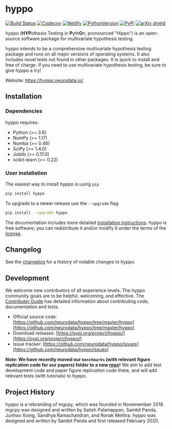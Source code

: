 # hyppo

[![Build Status](https://circleci.com/gh/neurodata/hyppo/tree/master.svg?style=shield&circle-token=:circle-token)](https://circleci.com/gh/neurodata/hyppo)
[![Codecov](https://codecov.io/gh/neurodata/hyppo/branch/master/graph/badge.svg?token=a2TXyRVW0a)](https://codecov.io/gh/neurodata/hyppo)
[![Netlify](https://img.shields.io/netlify/e5242ebd-631e-4330-b43e-85e428dac66a)](https://app.netlify.com/sites/hyppo/deploys)
[![PythonVersion](https://img.shields.io/badge/python-3.6%20%7C%203.7%20%7C%203.8-blue)](https://img.shields.io/badge/python-3.6%20%7C%203.7%20%7C%203.8-blue)
[![PyPi](https://badge.fury.io/py/hyppo.svg)](https://pypi.org/project/hyppo/)
[![arXiv shield](https://img.shields.io/badge/arXiv-1907.02088-red.svg?style=flat)](https://arxiv.org/abs/1907.02088)

hyppo (**HYP**othesis Testing in **P**yth**O**n, pronounced "Hippo") is an open-source software package for multivariate hypothesis testing.

hyppo intends to be a comprehensive multivariate hypothesis testing package and runs on all major versions of operating systems. It also includes novel tests not found in other packages. It is quick to install and free of charge. If you need to use multivariate hypothesis testing, be sure to give hyppo a try!

Website: https://hyppo.neurodata.io/

## Installation

### Dependencies

hyppo requires:

- Python (>= 3.6)
- NumPy (>= 1.17)
- Numba (>= 0.46)
- SciPy (>= 1.4.0)
- Joblib (>= 0.17.0)
- scikit-learn (>= 0.22)

### User installation

The easiest way to install hyppo is using `pip`

```sh
pip install hyppo
```

To upgrade to a newer release use the `--upgrade` flag:

```sh
pip install --upgrade hyppo
```

The documentation includes more detailed [installation instructions](https://hyppo.neurodata.io/install.html).
hyppo is free software; you can redistribute it and/or modify it under the
terms of the [license](https://hyppo.neurodata.io/license.html).

## Changelog

See the [changelog](https://hyppo.neurodata.io/news.html)
for a history of notable changes to hyppo.

## Development

We welcome new contributors of all experience levels. The hyppo
community goals are to be helpful, welcoming, and effective. The
[Contributer Guide](https://hyppo.neurodata.io/contributing.html)
has detailed information about contributing code, documentation and tests.

- Official source code: [https://github.com/neurodata/hyppo/tree/master/hyppo](https://github.com/neurodata/hyppo/tree/master/hyppo)
- Download releases: [https://pypi.org/project/hyppo/](https://pypi.org/project/hyppo/)
- Issue tracker: [https://github.com/neurodata/hyppo/issues](https://github.com/neurodata/hyppo/issues)

**Note: We have recently moved our `benchmarks` (with relevant figure replication code for our papers) folder to a new [repo](https://github.com/neurodata/hyppo-papers)!** We aim to add test development code and paper figure replication code there, and will add relevant tests (with tutorials) to hyppo.

## Project History


hyppo is a rebranding of mgcpy, which was founded in Novemember 2018.
mgcpy was designed and written by Satish Palaniappan, Sambit
Panda, Junhao Xiong, Sandhya Ramachandran, and Ronak Mehtra. hyppo
was designed and written by Sambit Panda and first released February 2020.
